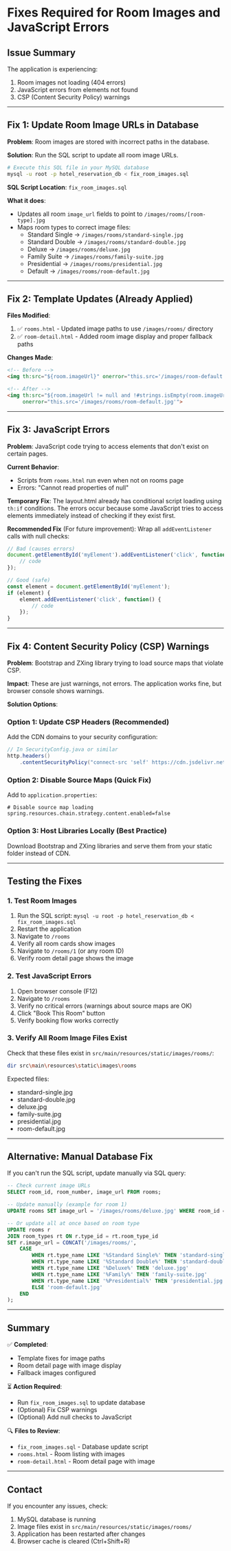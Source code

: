 # Fixes Required for Room Images and JavaScript Errors

## Issue Summary
The application is experiencing:
1. Room images not loading (404 errors)
2. JavaScript errors from elements not found
3. CSP (Content Security Policy) warnings

---

## Fix 1: Update Room Image URLs in Database

**Problem**: Room images are stored with incorrect paths in the database.

**Solution**: Run the SQL script to update all room image URLs.

```bash
# Execute this SQL file in your MySQL database
mysql -u root -p hotel_reservation_db < fix_room_images.sql
```

**SQL Script Location**: `fix_room_images.sql`

**What it does**:
- Updates all room `image_url` fields to point to `/images/rooms/[room-type].jpg`
- Maps room types to correct image files:
  - Standard Single → `/images/rooms/standard-single.jpg`
  - Standard Double → `/images/rooms/standard-double.jpg`
  - Deluxe → `/images/rooms/deluxe.jpg`
  - Family Suite → `/images/rooms/family-suite.jpg`
  - Presidential → `/images/rooms/presidential.jpg`
  - Default → `/images/rooms/room-default.jpg`

---

## Fix 2: Template Updates (Already Applied)

**Files Modified**:
1. ✅ `rooms.html` - Updated image paths to use `/images/rooms/` directory
2. ✅ `room-detail.html` - Added room image display and proper fallback paths

**Changes Made**:
```html
<!-- Before -->
<img th:src="${room.imageUrl}" onerror="this.src='/images/room-default.jpg'">

<!-- After -->
<img th:src="${room.imageUrl != null and !#strings.isEmpty(room.imageUrl) ? room.imageUrl : '/images/rooms/room-default.jpg'}"
     onerror="this.src='/images/rooms/room-default.jpg'">
```

---

## Fix 3: JavaScript Errors

**Problem**: JavaScript code trying to access elements that don't exist on certain pages.

**Current Behavior**:
- Scripts from `rooms.html` run even when not on rooms page
- Errors: "Cannot read properties of null"

**Temporary Fix**: The layout.html already has conditional script loading using `th:if` conditions. The errors occur because some JavaScript tries to access elements immediately instead of checking if they exist first.

**Recommended Fix** (For future improvement):
Wrap all `addEventListener` calls with null checks:

```javascript
// Bad (causes errors)
document.getElementById('myElement').addEventListener('click', function() {
    // code
});

// Good (safe)
const element = document.getElementById('myElement');
if (element) {
    element.addEventListener('click', function() {
        // code
    });
}
```

---

## Fix 4: Content Security Policy (CSP) Warnings

**Problem**: Bootstrap and ZXing library trying to load source maps that violate CSP.

**Impact**: These are just warnings, not errors. The application works fine, but browser console shows warnings.

**Solution Options**:

### Option 1: Update CSP Headers (Recommended)
Add the CDN domains to your security configuration:

```java
// In SecurityConfig.java or similar
http.headers()
    .contentSecurityPolicy("connect-src 'self' https://cdn.jsdelivr.net https://unpkg.com https://www.google-analytics.com https://analytics.google.com");
```

### Option 2: Disable Source Maps (Quick Fix)
Add to `application.properties`:
```properties
# Disable source map loading
spring.resources.chain.strategy.content.enabled=false
```

### Option 3: Host Libraries Locally (Best Practice)
Download Bootstrap and ZXing libraries and serve them from your static folder instead of CDN.

---

## Testing the Fixes

### 1. Test Room Images
1. Run the SQL script: `mysql -u root -p hotel_reservation_db < fix_room_images.sql`
2. Restart the application
3. Navigate to `/rooms`
4. Verify all room cards show images
5. Navigate to `/rooms/1` (or any room ID)
6. Verify room detail page shows the image

### 2. Test JavaScript Errors
1. Open browser console (F12)
2. Navigate to `/rooms`
3. Verify no critical errors (warnings about source maps are OK)
4. Click "Book This Room" button
5. Verify booking flow works correctly

### 3. Verify All Room Image Files Exist
Check that these files exist in `src/main/resources/static/images/rooms/`:
```bash
dir src\main\resources\static\images\rooms
```

Expected files:
- standard-single.jpg
- standard-double.jpg
- deluxe.jpg
- family-suite.jpg
- presidential.jpg
- room-default.jpg

---

## Alternative: Manual Database Fix

If you can't run the SQL script, update manually via SQL query:

```sql
-- Check current image URLs
SELECT room_id, room_number, image_url FROM rooms;

-- Update manually (example for room 1)
UPDATE rooms SET image_url = '/images/rooms/deluxe.jpg' WHERE room_id = 1;

-- Or update all at once based on room type
UPDATE rooms r
JOIN room_types rt ON r.type_id = rt.room_type_id
SET r.image_url = CONCAT('/images/rooms/',
    CASE
        WHEN rt.type_name LIKE '%Standard Single%' THEN 'standard-single.jpg'
        WHEN rt.type_name LIKE '%Standard Double%' THEN 'standard-double.jpg'
        WHEN rt.type_name LIKE '%Deluxe%' THEN 'deluxe.jpg'
        WHEN rt.type_name LIKE '%Family%' THEN 'family-suite.jpg'
        WHEN rt.type_name LIKE '%Presidential%' THEN 'presidential.jpg'
        ELSE 'room-default.jpg'
    END
);
```

---

## Summary

✅ **Completed**:
- Template fixes for image paths
- Room detail page with image display
- Fallback images configured

⏳ **Action Required**:
- Run `fix_room_images.sql` to update database
- (Optional) Fix CSP warnings
- (Optional) Add null checks to JavaScript

🔍 **Files to Review**:
- `fix_room_images.sql` - Database update script
- `rooms.html` - Room listing with images
- `room-detail.html` - Room detail page with image

---

## Contact
If you encounter any issues, check:
1. MySQL database is running
2. Image files exist in `src/main/resources/static/images/rooms/`
3. Application has been restarted after changes
4. Browser cache is cleared (Ctrl+Shift+R)
